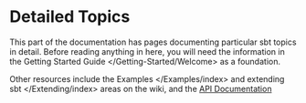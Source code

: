Detailed Topics
===============

This part of the documentation has pages documenting particular sbt
topics in detail. Before reading anything in here, you will need the
information in the Getting Started Guide \</Getting-Started/Welcome\> as
a foundation.

Other resources include the Examples \</Examples/index\> and
extending sbt \</Extending/index\> areas on the wiki, and the [API
Documentation](../../api/index.html)
